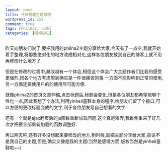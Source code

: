 ```yaml
--- 
layout: post
title: 今日整理主题感想
wordpress_id: 159
comment: true
tags: [PhilNa2, 点滴]
categories: [唠唠叨叨]
---
```

昨天向朋友们说了,要把我用的philna2主题分享给大家.今天有了一点空,我就开始着手整理,将那些绝对化的地方改成相对化,这样各位朋友放到自己的博客上就不用再修改什么地方了.

但是在修改的过程中,越改越有一个体会,相信这个体会广大主题作者们比我的感受更强烈,把各个地方考虑周到确实是一件很痛苦的事,一方面不能影响到正常的使用,另一方面还要使用户的的使用尽可能方便.

就像philna2的首页文章伸缩,点击标题后,标题会变化,但是各位朋友都希望能够个性化一点,因此我想了个办法,利用yinheli童鞋本身的程序,给朋友们留了个接口,可以方便的更改标题变成的文字,利于各位朋友写自己想看的文字.

还有一个就是ajax翻页后的js函数重新加载问题.这个真是难弄,我推倒重来了好几次才把要全部重新加载的函数调整好.

再过两天吧,还有好多没想起来要修改的地方,到时候,就把主题分享给大家,虽说不是我自己的主题,但是,确实又像是我的主题(当然是感情方面,版权当然是yinheli童鞋啦~~)
